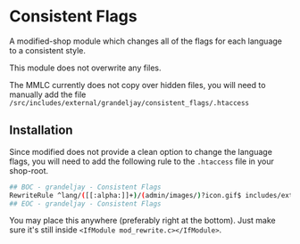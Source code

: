 # Consistent Flags

A modified-shop module which changes all of the flags for each language to a consistent style.

This module does not overwrite any files.

The MMLC currently does not copy over hidden files, you will need to manually add the file `/src/includes/external/grandeljay/consistent_flags/.htaccess`

## Installation

Since modified does not provide a clean option to change the language flags, you will need to add the following rule to the `.htaccess` file in your shop-root.

```sh
## BOC - grandeljay - Consistent Flags
RewriteRule ^lang/([[:alpha:]]+)/(admin/images/)?icon.gif$ includes/external/grandeljay/consistent_flags/icon.php?icon=$1 [QSA,L]
## EOC - grandeljay - Consistent Flags
```

You may place this anywhere (preferably right at the bottom). Just make sure it's still inside `<IfModule mod_rewrite.c></IfModule>`.
